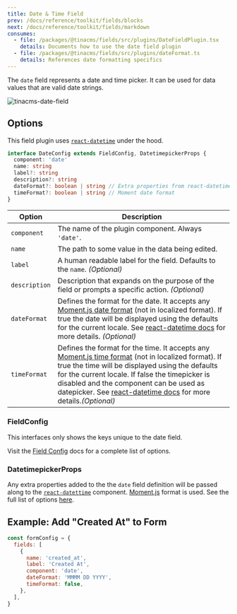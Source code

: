 ```yaml
---
title: Date & Time Field
prev: /docs/reference/toolkit/fields/blocks
next: /docs/reference/toolkit/fields/markdown
consumes:
  - file: /packages/@tinacms/fields/src/plugins/DateFieldPlugin.tsx
    details: Documents how to use the date field plugin
  - file: /packages/@tinacms/fields/src/plugins/dateFormat.ts
    details: References date formatting specifics
---
```


The `date` field represents a date and time picker. It can be used for data values that are valid date strings.

![tinacms-date-field](/img/fields/date.jpg)

## Options

This field plugin uses [`react-datetime`](https://www.npmjs.com/package/react-datetime) under the hood.

```typescript
interface DateConfig extends FieldConfig, DatetimepickerProps {
  component: 'date'
  name: string
  label?: string
  description?: string
  dateFormat?: boolean | string // Extra properties from react-datetime
  timeFormat?: boolean | string // Moment date format
}
```

| Option        | Description                                                                                                                                                                                                                                                                                                                                                                                                               |
| ------------- | ------------------------------------------------------------------------------------------------------------------------------------------------------------------------------------------------------------------------------------------------------------------------------------------------------------------------------------------------------------------------------------------------------------------------- |
| `component`   | The name of the plugin component. Always `'date'`.                                                                                                                                                                                                                                                                                                                                                                        |
| `name`        | The path to some value in the data being edited.                                                                                                                                                                                                                                                                                                                                                                          |
| `label`       | A human readable label for the field. Defaults to the `name`. _(Optional)_                                                                                                                                                                                                                                                                                                                                                |
| `description` | Description that expands on the purpose of the field or prompts a specific action. _(Optional)_                                                                                                                                                                                                                                                                                                                           |
| `dateFormat`  | Defines the format for the date. It accepts any [Moment.js date format](https://momentjs.com/docs/#/displaying/format/) (not in localized format). If true the date will be displayed using the defaults for the current locale. See [react-datetime docs](https://github.com/YouCanBookMe/react-datetime) for more details. _(Optional)_                                                                                 |
| `timeFormat`  | Defines the format for the time. It accepts any [Moment.js time format](https://momentjs.com/docs/#/displaying/format/) (not in localized format). If true the time will be displayed using the defaults for the current locale. If false the timepicker is disabled and the component can be used as datepicker. See [react-datetime docs](https://github.com/YouCanBookMe/react-datetime) for more details._(Optional)_ |

### FieldConfig

This interfaces only shows the keys unique to the date field.

Visit the [Field Config](https://tinacms.org/docs/reference/toolkit/fields) docs for a complete list of options.

### DatetimepickerProps

Any extra properties added to the the `date` field definition will be passed along to the [`react-datettime`](https://www.npmjs.com/package/react-datetime) component. [Moment.js](https://momentjs.com/docs/#/displaying/format/) format is used. See the full list of options [here](https://www.npmjs.com/package/react-datetime#api).

## Example: Add "Created At" to Form

```javascript
const formConfig = {
  fields: [
    {
      name: 'created_at',
      label: 'Created At',
      component: 'date',
      dateFormat: 'MMMM DD YYYY',
      timeFormat: false,
    },
  ],
}
```
